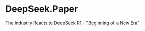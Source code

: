 # DeepSeek.Paper
[The Industry Reacts to DeepSeek R1 - "Beginning of a New Era"](https://youtu.be/G1GuDyy9bTo)
